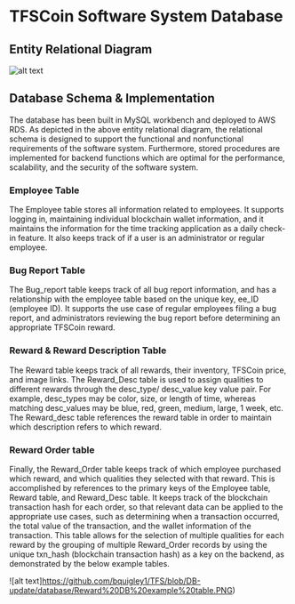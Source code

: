 # TFSCoin Software System Database
## Entity Relational Diagram

![alt text](https://github.com/bquigley1/TFS/blob/DB-update/database/Data%20Model%20ERD.png)

## Database Schema & Implementation
The database has been built in MySQL workbench and deployed to AWS RDS. As depicted in the above entity relational diagram, the relational schema is designed to support the functional and nonfunctional requirements of the software system. Furthermore, stored procedures are implemented for backend functions which are optimal for the performance, scalability, and the security of the software system.
### Employee Table
The Employee table stores all information related to employees. It supports logging in, maintaining individual blockchain wallet information, and it maintains the information for the time tracking application as a daily check-in feature. It also keeps track of if a user is an administrator or regular employee.
### Bug Report Table
The Bug_report table keeps track of all bug report information, and has a relationship with the employee table based on the unique key, ee_ID (employee ID). It supports the use case of regular employees filing a bug report, and administrators reviewing the bug report before determining an appropriate TFSCoin reward.
### Reward & Reward Description Table
The Reward table keeps track of all rewards, their inventory, TFSCoin price, and image links. The Reward_Desc table is used to assign qualities to different rewards through the desc_type/ desc_value key value pair. For example, desc_types may be color, size, or length of time, whereas matching desc_values may be blue, red, green, medium, large, 1 week, etc. The Reward_desc table references the reward table in order to maintain which description refers to which reward.
### Reward Order table
Finally, the Reward_Order table keeps track of which employee purchased which reward, and which qualities they selected with that reward. This is accomplished by references to the primary keys of the Employee table, Reward table, and Reward_Desc table.  It keeps track of the blockchain transaction hash for each order, so that relevant data can be applied to the appropriate use cases, such as determining when a transaction occurred, the total value of the transaction, and the wallet information of the transaction. This table allows for the selection of multiple qualities for each reward by the grouping of multiple Reward_Order records by using the unique txn_hash (blockchain transaction hash) as a key on the backend, as demonstrated by the below example tables.

![alt text]https://github.com/bquigley1/TFS/blob/DB-update/database/Reward%20DB%20example%20table.PNG)


